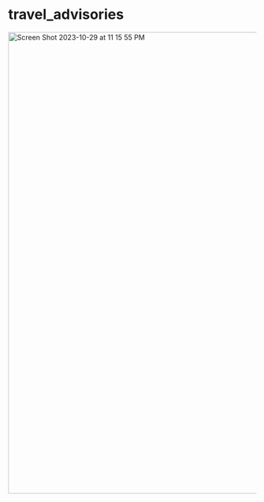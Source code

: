 # travel_advisories

<img width="937" alt="Screen Shot 2023-10-29 at 11 15 55 PM" src="https://github.com/kclark89/travel_advisories/assets/73203068/3748838b-f11b-40b1-9f1f-312355c63142">
